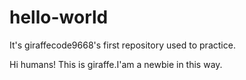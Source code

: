 # hello-world
It's giraffecode9668's first repository used to practice.

Hi humans!
This is giraffe.I'am a newbie in this way.
